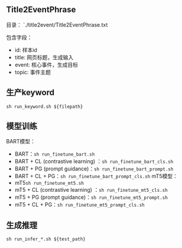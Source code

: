 ## Title2EventPhrase

目录： `./title2event/Title2EventPhrase.txt

包含字段：
- id: 样本id
- title: 网页标题，生成输入
- event: 核心事件，生成目标
- topic: 事件主题

## 生产keyword

`sh run_keyword.sh ${filepath}`

## 模型训练

BART模型：
- BART：`sh run_finetune_bart.sh`
- BART + CL (contrastive learning) ：`sh run_finetune_bart_cls.sh`
- BART + PG (prompt guidance)：`sh run_finetune_bart_prompt.sh`
- BART + CL + PG：`sh run_finetune_bart_prompt_cls.sh`
mT5模型：
- mT5`sh run_finetune_mt5.sh`
- mT5 + CL (contrastive learning) ：`sh run_finetune_mt5_cls.sh`
- mT5 + PG (prompt guidance)：`sh run_finetune_mt5_prompt.sh`
- mT5 + CL + PG：`sh run_finetune_mt5_prompt_cls.sh`

## 生成推理

`sh run_infer_*.sh ${test_path}`